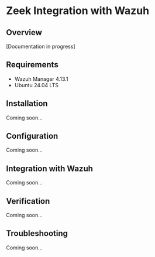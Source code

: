 # Zeek Integration with Wazuh

## Overview
[Documentation in progress]

## Requirements
- Wazuh Manager 4.13.1
- Ubuntu 24.04 LTS

## Installation
Coming soon...

## Configuration
Coming soon...

## Integration with Wazuh
Coming soon...

## Verification
Coming soon...

## Troubleshooting
Coming soon...
